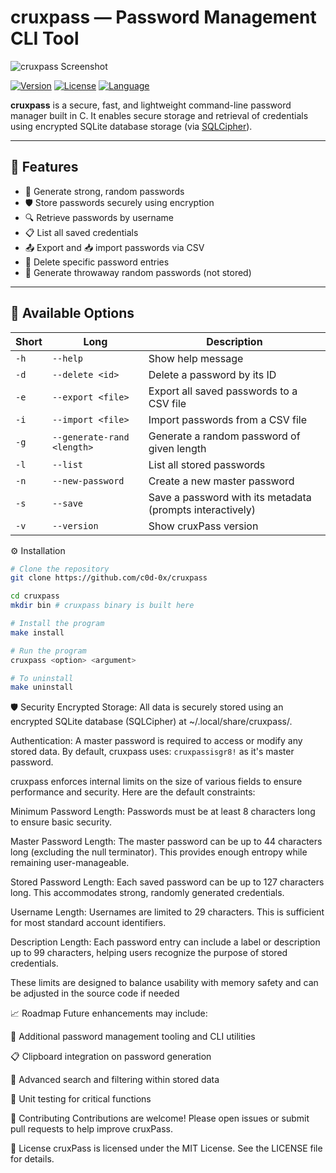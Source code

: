 # cruxpass — Password Management CLI Tool

![cruxpass Screenshot](https://raw.githubusercontent.com/c0d-0x/cruxpass/dev/resouces/cruxpass.png)

[![Version](https://img.shields.io/badge/version-v1.2.1-blue.svg)](https://github.com/c0d-0x/cruxpass/releases)
[![License](https://img.shields.io/badge/license-MIT-green.svg)](LICENSE)
[![Language](https://img.shields.io/badge/language-C-blue.svg)](https://github.com/c0d-0x/cruxpass)

**cruxpass** is a secure, fast, and lightweight command-line password manager built in C. It enables secure storage and retrieval of credentials using encrypted SQLite database storage (via [SQLCipher](https://www.zetetic.net/sqlcipher/)).

---

## 🔐 Features

- 🔑 Generate strong, random passwords
- 🛡️ Store passwords securely using encryption
- 🔍 Retrieve passwords by username
- 📋 List all saved credentials
- 📤 Export and 📥 import passwords via CSV
- 🧹 Delete specific password entries
- 🧪 Generate throwaway random passwords (not stored)

---

## 🚀 Available Options

| Short | Long                       | Description                                               |
| ----- | -------------------------- | --------------------------------------------------------- |
| `-h`  | `--help`                   | Show help message                                         |
| `-d`  | `--delete <id>`            | Delete a password by its ID                               |
| `-e`  | `--export <file>`          | Export all saved passwords to a CSV file                  |
| `-i`  | `--import <file>`          | Import passwords from a CSV file                          |
| `-g`  | `--generate-rand <length>` | Generate a random password of given length                |
| `-l`  | `--list`                   | List all stored passwords                                 |
| `-n`  | `--new-password`           | Create a new master password                              |
| `-s`  | `--save`                   | Save a password with its metadata (prompts interactively) |
| `-v`  | `--version`                | Show cruxPass version                                     |

⚙️ Installation

```bash
# Clone the repository
git clone https://github.com/c0d-0x/cruxpass

cd cruxpass
mkdir bin # cruxpass binary is built here

# Install the program
make install

# Run the program
cruxpass <option> <argument>

# To uninstall
make uninstall
```

🛡️ Security
Encrypted Storage: All data is securely stored using an encrypted SQLite database (SQLCipher) at ~/.local/share/cruxpass/.

Authentication: A master password is required to access or modify any stored data. By default, cruxpass uses: `cruxpassisgr8!` as it's master password.

cruxpass enforces internal limits on the size of various fields to ensure performance and security. Here are the default constraints:

Minimum Password Length: Passwords must be at least 8 characters long to ensure basic security.

Master Password Length: The master password can be up to 44 characters long (excluding the null terminator). This provides enough entropy while remaining user-manageable.

Stored Password Length: Each saved password can be up to 127 characters long. This accommodates strong, randomly generated credentials.

Username Length: Usernames are limited to 29 characters. This is sufficient for most standard account identifiers.

Description Length: Each password entry can include a label or description up to 99 characters, helping users recognize the purpose of stored credentials.

These limits are designed to balance usability with memory safety and can be adjusted in the source code if needed

📈 Roadmap
Future enhancements may include:

🔐 Additional password management tooling and CLI utilities

📋 Clipboard integration on password generation

🧠 Advanced search and filtering within stored data

🧪 Unit testing for critical functions

🤝 Contributing
Contributions are welcome! Please open issues or submit pull requests to help improve cruxPass.

📄 License
cruxPass is licensed under the MIT License. See the LICENSE file for details.
